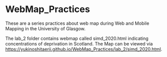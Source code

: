 # WebMap_Practices
These are a series practices about web map during Web and Mobile Mapping in the University of Glasgow.

The lab_2 folder contains webmap called simd_2020.html indicating concentrations of deprivation in Scotland.
The Map can be viewed via https://yukinoshitaerii.github.io/WebMap_Practices/lab_2/simd_2020.html.

